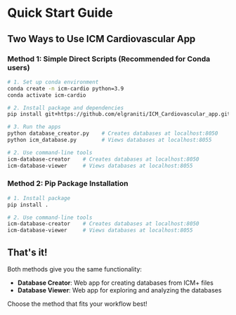 # Quick Start Guide

## Two Ways to Use ICM Cardiovascular App

### Method 1: Simple Direct Scripts (Recommended for Conda users)

```bash
# 1. Set up conda environment
conda create -n icm-cardio python=3.9
conda activate icm-cardio

# 2. Install package and dependencies
pip install git+https://github.com/elgraniti/ICM_Cardiovascular_app.git

# 3. Run the apps
python database_creator.py    # Creates databases at localhost:8050
python icm_database.py        # Views databases at localhost:8055

# 2. Use command-line tools
icm-database-creator    # Creates databases at localhost:8050
icm-database-viewer     # Views databases at localhost:8055
```

### Method 2: Pip Package Installation

```bash
# 1. Install package
pip install .

# 2. Use command-line tools
icm-database-creator    # Creates databases at localhost:8050
icm-database-viewer     # Views databases at localhost:8055
```

## That's it! 

Both methods give you the same functionality:
- **Database Creator**: Web app for creating databases from ICM+ files
- **Database Viewer**: Web app for exploring and analyzing the databases

Choose the method that fits your workflow best!

